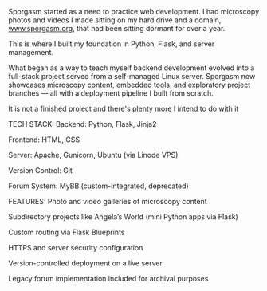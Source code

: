 Sporgasm started as a need to practice web development. I had microscopy photos and videos I made sitting on my hard drive and a domain, www.sporgasm.org, that had been sitting dormant for over a year.

This is where I built my foundation in Python, Flask, and server management.

What began as a way to teach myself backend development evolved into a full-stack project served from a self-managed Linux server. Sporgasm now showcases microscopy content, embedded tools, and exploratory project branches — all with a deployment pipeline I built from scratch.

It is not a finished project and there's plenty more I intend to do with it

TECH STACK:
Backend: Python, Flask, Jinja2

Frontend: HTML, CSS

Server: Apache, Gunicorn, Ubuntu (via Linode VPS)

Version Control: Git

Forum System: MyBB (custom-integrated, deprecated)

FEATURES:
Photo and video galleries of microscopy content

Subdirectory projects like Angela’s World (mini Python apps via Flask)

Custom routing via Flask Blueprints

HTTPS and server security configuration

Version-controlled deployment on a live server

Legacy forum implementation included for archival purposes
